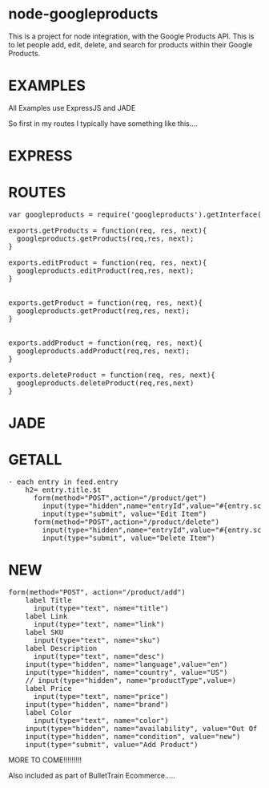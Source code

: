 node-googleproducts
===================

This is a project for node integration, with the Google Products API. This is to let people add, edit, delete, and search for products within their Google Products. 


EXAMPLES
========

All Examples use ExpressJS and JADE

So first in my routes I typically have something like this....

EXPRESS
=======

ROUTES
======
<pre>
var googleproducts = require('googleproducts').getInterface()

exports.getProducts = function(req, res, next){
  googleproducts.getProducts(req,res, next);
}

exports.editProduct = function(req, res, next){
  googleproducts.editProduct(req,res, next);
}


exports.getProduct = function(req, res, next){
  googleproducts.getProduct(req,res, next);
}


exports.addProduct = function(req, res, next){
  googleproducts.addProduct(req,res, next);
}

exports.deleteProduct = function(req, res, next){
  googleproducts.deleteProduct(req,res,next)  
}
</pre>
JADE
====

GETALL
======
<pre>
- each entry in feed.entry
    h2= entry.title.$t
      form(method="POST",action="/product/get")
        input(type="hidden",name="entryId",value="#{entry.sc$id.$t}")
        input(type="submit", value="Edit Item")
      form(method="POST",action="/product/delete")
        input(type="hidden",name="entryId",value="#{entry.sc$id.$t}")
        input(type="submit", value="Delete Item")
</pre>
NEW
===
<pre>
form(method="POST", action="/product/add")
    label Title
      input(type="text", name="title")
    label Link
      input(type="text", name="link")
    label SKU
      input(type="text", name="sku")
    label Description
      input(type="text", name="desc")
    input(type="hidden", name="language",value="en")
    input(type="hidden", name="country", value="US")
    // input(type="hidden", name="productType",value=)
    label Price
      input(type="text", name="price")
    input(type="hidden", name="brand")
    label Color
      input(type="text", name="color")
    input(type="hidden", name="availability", value="Out Of Stock")
    input(type="hidden", name="condition", value="new")
    input(type="submit", value="Add Product")
</pre>

MORE TO COME!!!!!!!!!

Also included as part of BulletTrain Ecommerce.....

